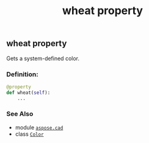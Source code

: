 ﻿---
title: wheat property
second_title: Aspose.CAD for Python via .NET API References
description: 
type: docs
weight: 1590
url: /python-net/aspose.cad/color/wheat/
is_root: false
---

## wheat property


Gets a system-defined color.
### Definition:
```python
@property
def wheat(self):
    ...
```

### See Also
* module [`aspose.cad`](../../)
* class [`Color`](/cad/python-net/aspose.cad/color)

